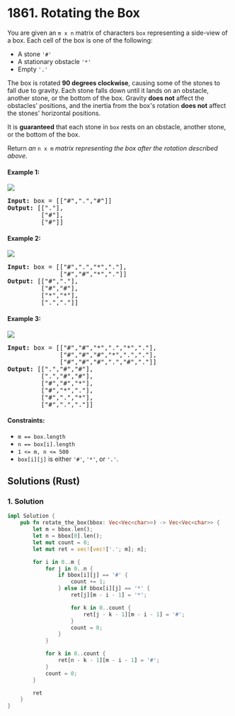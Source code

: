 # 1861. Rotating the Box
You are given an `m x n` matrix of characters `box` representing a side-view of a box. Each cell of the box is one of the following:

* A stone `'#'`
* A stationary obstacle `'*'`
* Empty `'.'`

The box is rotated **90 degrees clockwise**, causing some of the stones to fall due to gravity. Each stone falls down until it lands on an obstacle, another stone, or the bottom of the box. Gravity **does not** affect the obstacles' positions, and the inertia from the box's rotation **does not** affect the stones' horizontal positions.

It is **guaranteed** that each stone in `box` rests on an obstacle, another stone, or the bottom of the box.

Return *an* `n x m` *matrix representing the box after the rotation described above*.

#### Example 1:
![](https://assets.leetcode.com/uploads/2021/04/08/rotatingtheboxleetcodewithstones.png)
<pre>
<strong>Input:</strong> box = [["#",".","#"]]
<strong>Output:</strong> [["."],
         ["#"],
         ["#"]]
</pre>

#### Example 2:
![](https://assets.leetcode.com/uploads/2021/04/08/rotatingtheboxleetcode2withstones.png)
<pre>
<strong>Input:</strong> box = [["#",".","*","."],
              ["#","#","*","."]]
<strong>Output:</strong> [["#","."],
         ["#","#"],
         ["*","*"],
         [".","."]]
</pre>

#### Example 3:
![](https://assets.leetcode.com/uploads/2021/04/08/rotatingtheboxleetcode3withstone.png)
<pre>
<strong>Input:</strong> box = [["#","#","*",".","*","."],
              ["#","#","#","*",".","."],
              ["#","#","#",".","#","."]]
<strong>Output:</strong> [[".","#","#"],
         [".","#","#"],
         ["#","#","*"],
         ["#","*","."],
         ["#",".","*"],
         ["#",".","."]]
</pre>

#### Constraints:
* `m == box.length`
* `n == box[i].length`
* `1 <= m, n <= 500`
* `box[i][j]` is either `'#'`, `'*'`, or `'.'`.

## Solutions (Rust)

### 1. Solution
```Rust
impl Solution {
    pub fn rotate_the_box(bbox: Vec<Vec<char>>) -> Vec<Vec<char>> {
        let m = bbox.len();
        let n = bbox[0].len();
        let mut count = 0;
        let mut ret = vec![vec!['.'; m]; n];

        for i in 0..m {
            for j in 0..n {
                if bbox[i][j] == '#' {
                    count += 1;
                } else if bbox[i][j] == '*' {
                    ret[j][m - i - 1] = '*';

                    for k in 0..count {
                        ret[j - k - 1][m - i - 1] = '#';
                    }
                    count = 0;
                }
            }

            for k in 0..count {
                ret[n - k - 1][m - i - 1] = '#';
            }
            count = 0;
        }

        ret
    }
}
```
